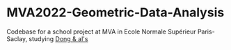 # MVA2022-Geometric-Data-Analysis
Codebase for a school project at MVA in Ecole Normale Supérieur Paris-Saclay, studying [Dong & al's](https://arxiv.org/abs/1106.2233v1)




